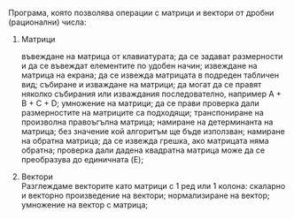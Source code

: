 Програма, която позволява операции с матрици и вектори от дробни (рационални) числа:

1. Матрици

    въвеждане на матрица от клавиатурата; 
    да се задават размерности и да се въвеждат елементите по удобен начин; 
    извеждане на матрица на екрана; 
    да се извежда матрицата в подреден табличен вид; 
    събиране и изваждане на матрици; 
    да могат да се правят няколко събирания или изваждания последователно, например A + B + C + D; 
    умножение на матрици; 
    да се прави проверка дали размерностите на матриците са подходящи; 
    транспониране на произволна правоъгълна матрица; 
    намиране на детерминанта на матрица; 
    без значение кой алгоритъм ще бъде използван; 
    намиране на обратна матрица; 
    да се извежда грешка, ако матрицата няма обратна; 
    проверка дали дадена квадратна матрица може да се преобразува до единичната  (E); 

2. Вектори                                                        
Разглеждаме векторите като матрици с 1 ред или 1 колона:
    скаларно и векторно произведение на вектори; 
    нормализиране на вектор; 
    умножение на вектор с матрица; 
